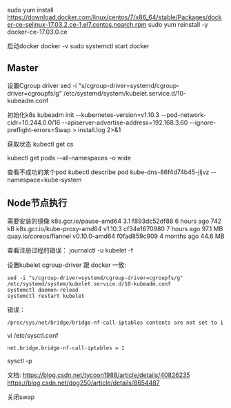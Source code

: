 sudo yum install https://download.docker.com/linux/centos/7/x86_64/stable/Packages/docker-ce-selinux-17.03.2.ce-1.el7.centos.noarch.rpm
sudo yum reinstall -y docker-ce-17.03.0.ce

启动docker
docker -v
sudo systemctl start docker

## Master
设置Cgroup driver
sed -i "s/cgroup-driver=systemd/cgroup-driver=cgroupfs/g" /etc/systemd/system/kubelet.service.d/10-kubeadm.conf

初始化k8s
kubeadm init   --kubernetes-version=v1.10.3   --pod-network-cidr=10.244.0.0/16   --apiserver-advertise-address=192.168.3.60 --ignore-preflight-errors=Swap > install.log 2>&1

获取状态
kubectl get cs

kubectl get pods --all-namespaces -o wide

查看不成功的某个pod
kubectl describe pod kube-dns-86f4d74b45-jljvz --namespace=kube-system


## Node节点执行

需要安装的镜像
k8s.gcr.io/pause-amd64        3.1                 f893dc52df88        6 hours ago         742 kB
k8s.gcr.io/kube-proxy-amd64   v1.10.3             cf34e1670980        7 hours ago         97.1 MB
quay.io/coreos/flannel        v0.10.0-amd64       f0fad859c909        4 months ago        44.6 MB


查看注册过程的错误：
journalctl -u kubelet -f

设置kubelet cgroup-driver 跟 docker 一致:
```
sed -i "s/cgroup-driver=systemd/cgroup-driver=cgroupfs/g" /etc/systemd/system/kubelet.service.d/10-kubeadm.conf
systemctl daemon-reload
systemctl restart kubelet
```


错误：
```
/proc/sys/net/bridge/bridge-nf-call-iptables contents are not set to 1
```

vi /etc/sysctl.conf
```
net.bridge.bridge-nf-call-iptables = 1
```
sysctl -p

文档:
https://blog.csdn.net/tycoon1988/article/details/40826235
https://blog.csdn.net/dog250/article/details/8654487


关闭swap






